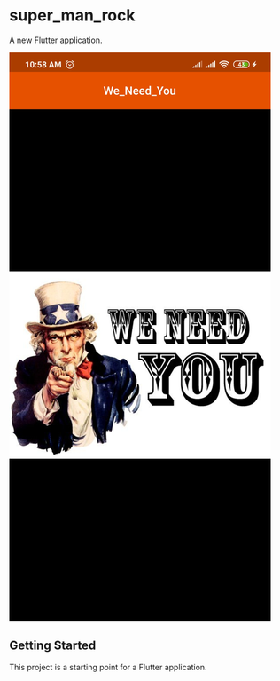 # super_man_rock

A new Flutter application.

![Alt text](\images\S1.jpg)
## Getting Started

This project is a starting point for a Flutter application.
